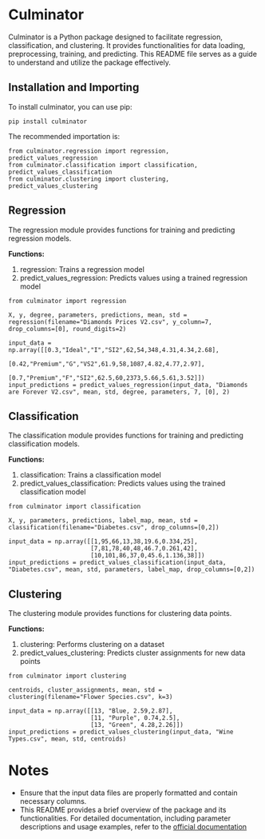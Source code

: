 # Culminator
Culminator is a Python package designed to facilitate regression, classification, and clustering. It provides functionalities for data loading, preprocessing,  training, and predicting. This README file serves as a guide to understand and utilize the package effectively.

## Installation and Importing
To install culminator, you can use pip:

```
pip install culminator
```

The recommended importation is:

```
from culminator.regression import regression, predict_values_regression
from culminator.classification import classification, predict_values_classification
from culminator.clustering import clustering, predict_values_clustering
```

## Regression
The regression module provides functions for training and predicting regression models.

**Functions:**
1. regression: Trains a regression model
2. predict_values_regression: Predicts values using a trained regression model

```
from culminator import regression

X, y, degree, parameters, predictions, mean, std = regression(filename="Diamonds Prices V2.csv", y_column=7, drop_columns=[0], round_digits=2)

input_data = np.array([[0.3,"Ideal","I","SI2",62,54,348,4.31,4.34,2.68],
                       [0.42,"Premium","G","VS2",61.9,58,1087,4.82,4.77,2.97],
                       [0.7,"Premium","F","SI2",62.5,60,2373,5.66,5.61,3.52]])
input_predictions = predict_values_regression(input_data, "Diamonds are Forever V2.csv", mean, std, degree, parameters, 7, [0], 2)
```

## Classification
The classification module provides functions for training and predicting classification models.

**Functions:**
1. classification: Trains a classification model
2. predict_values_classification: Predicts values using the trained classification model

```
from culminator import classification

X, y, parameters, predictions, label_map, mean, std = classification(filename="Diabetes.csv", drop_columns=[0,2])

input_data = np.array([[1,95,66,13,38,19.6,0.334,25],
                       [7,81,78,40,48,46.7,0.261,42],
                       [10,101,86,37,0,45.6,1.136,38]])
input_predictions = predict_values_classification(input_data, "Diabetes.csv", mean, std, parameters, label_map, drop_columns=[0,2])
```

## Clustering
The clustering module provides functions for clustering data points.

**Functions:**
1. clustering: Performs clustering on a dataset
2. predict_values_clustering: Predicts cluster assignments for new data points

```
from culminator import clustering

centroids, cluster_assignments, mean, std = clustering(filename="Flower Species.csv", k=3)

input_data = np.array([[13, "Blue, 2.59,2.87],
                       [11, "Purple", 0.74,2.5],
                       [13, "Green", 4.28,2.26]])
input_predictions = predict_values_clustering(input_data, "Wine Types.csv", mean, std, centroids)
```

# Notes
- Ensure that the input data files are properly formatted and contain necessary columns.
- This README provides a brief overview of the package and its functionalities. For detailed documentation, including parameter descriptions and usage examples, refer to the [official documentation](https://19pranavvedula.wixsite.com/culminator)